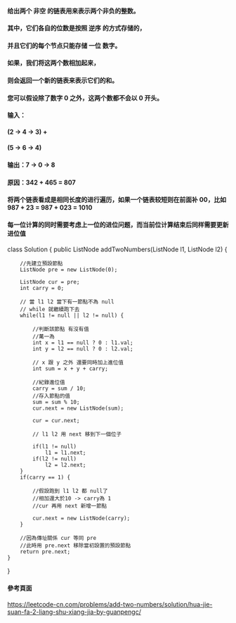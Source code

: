 #### 给出两个 非空 的链表用来表示两个非负的整数。
#### 其中，它们各自的位数是按照 逆序 的方式存储的，
#### 并且它们的每个节点只能存储 一位 数字。
#### 如果，我们将这两个数相加起来，
#### 则会返回一个新的链表来表示它们的和。
#### 您可以假设除了数字 0 之外，这两个数都不会以 0 开头。

#### 输入：
#### (2 -> 4 -> 3) + 
#### (5 -> 6 -> 4)
#### 输出：7 -> 0 -> 8
#### 原因：342 + 465 = 807


#### 将两个链表看成是相同长度的进行遍历，如果一个链表较短则在前面补 00，比如 987 + 23 = 987 + 023 = 1010
#### 每一位计算的同时需要考虑上一位的进位问题，而当前位计算结束后同样需要更新进位值


class Solution {
    public ListNode addTwoNumbers(ListNode l1, ListNode l2) {

        //先建立預設節點
        ListNode pre = new ListNode(0);

        ListNode cur = pre;
        int carry = 0;

        // 當 l1 l2 當下有一節點不為 null
        // while 就繼續跑下去 
        while(l1 != null || l2 != null) {

            //判斷該節點 有沒有值
            //萬一為
            int x = l1 == null ? 0 : l1.val;
            int y = l2 == null ? 0 : l2.val;

            // x 跟 y 之外 還要同時加上進位值
            int sum = x + y + carry;
            
            //紀錄進位值
            carry = sum / 10;
            //存入節點的值
            sum = sum % 10;
            cur.next = new ListNode(sum);

            cur = cur.next;

            // l1 l2 用 next 移到下一個位子

            if(l1 != null)
                l1 = l1.next;
            if(l2 != null)
                l2 = l2.next;
        }
        if(carry == 1) {

            //假設跑到 l1 l2 都 null了
            //相加還大於10 -> carry為 1
            //cur 再用 next 新增一節點

            cur.next = new ListNode(carry);
        }

        //因為傳址關係 cur 等同 pre
        //此時用 pre.next 移除當初設置的預設節點
        return pre.next;
    }
}

#### 參考頁面 ####

https://leetcode-cn.com/problems/add-two-numbers/solution/hua-jie-suan-fa-2-liang-shu-xiang-jia-by-guanpengc/
